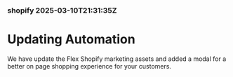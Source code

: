 ### shopify 2025-03-10T21:31:35Z

# Updating Automation

We have update the Flex Shopify marketing assets and added a modal for a better on page shopping experience for your customers. 
